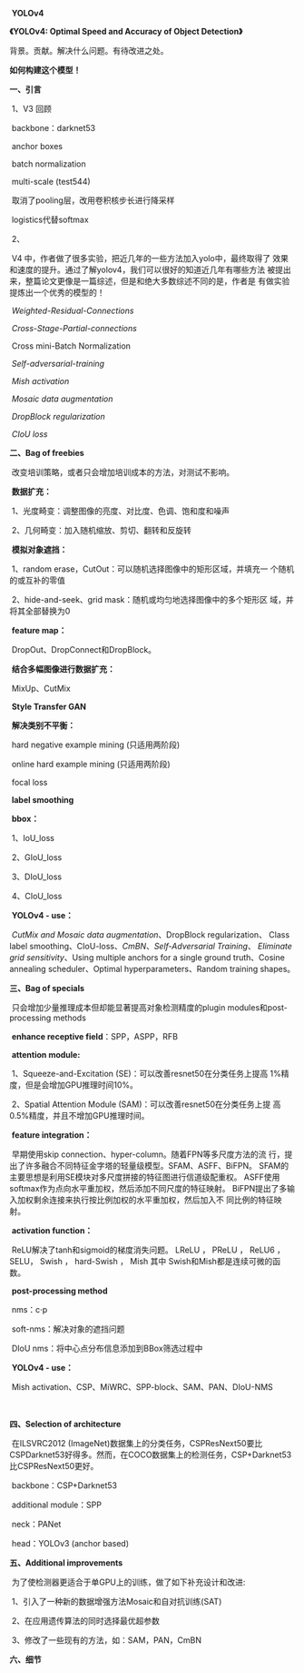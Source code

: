 ​                          **YOLOv4**

**《YOLOv4: Optimal Speed and Accuracy of Object Detection》**

背景。贡献。解决什么问题。有待改进之处。

**如何构建这个模型！**

**一、引言**

​  1、V3 回顾

​      backbone：darknet53

​      anchor boxes

​      batch normalization

​      multi-scale  (test544)

​      取消了pooling层，改用卷积核步长进行降采样

​      logistics代替softmax

​  2、

​      V4 中，作者做了很多实验，把近几年的一些方法加入yolo中，最终取得了   效果和速度的提升。通过了解yolov4，我们可以很好的知道近几年有哪些方法    被提出来，整篇论文更像是一篇综述，但是和绝大多数综述不同的是，作者是    有做实验提炼出一个优秀的模型的！

​      *Weighted-Residual-Connections*

​      *Cross-Stage-Partial-connections*

​      Cross mini-Batch Normalization

​      *Self-adversarial-training*

​      *Mish activation*

​      *Mosaic data augmentation*

​      *DropBlock regularization*

​      *CIoU loss*



**二、Bag of freebies**

​  改变培训策略，或者只会增加培训成本的方法，对测试不影响。

​  **数据扩充：**

​      1、光度畸变：调整图像的亮度、对比度、色调、饱和度和噪声

​      2、几何畸变：加入随机缩放、剪切、翻转和反旋转

​  **模拟对象遮挡：**

​      1、random erase，CutOut：可以随机选择图像中的矩形区域，并填充一 个随机的或互补的零值

​      2、hide-and-seek、grid mask：随机或均匀地选择图像中的多个矩形区 域，并将其全部替换为0

​  **feature map：**

​      DropOut、DropConnect和DropBlock。

​  **结合多幅图像进行数据扩充：**

​      MixUp、CutMix

​  **Style Transfer GAN**

​  **解决类别不平衡：**

​      hard negative example mining (只适用两阶段)

​      online hard example mining (只适用两阶段)

​      focal loss

​  **label smoothing**

​  **bbox：**

​      1、IoU_loss

​      2、GIoU_loss

​      3、DIoU_loss

​      4、CIoU_loss

​  **YOLOv4 - use：**

​      *CutMix and Mosaic data augmentation*、DropBlock regularization、   Class label smoothing、CIoU-loss、*CmBN*、*Self-Adversarial Training*、     *Eliminate grid sensitivity*、Using multiple anchors for a single ground        truth、Cosine annealing scheduler、Optimal hyperparameters、Random      training shapes。



**三、Bag of specials**

​  只会增加少量推理成本但却能显著提高对象检测精度的plugin modules和post-processing methods

​  **enhance receptive field**：SPP，ASPP，RFB

​  **attention module:**

​      1、Squeeze-and-Excitation (SE)：可以改善resnet50在分类任务上提高    1%精度，但是会增加GPU推理时间10%。

​      2、Spatial Attention Module (SAM)：可以改善resnet50在分类任务上提   高0.5%精度，并且不增加GPU推理时间。

​  **feature integration：**

​      早期使用skip connection、hyper-column。随着FPN等多尺度方法的流  行，提出了许多融合不同特征金字塔的轻量级模型。SFAM、ASFF、BiFPN。   SFAM的主要思想是利用SE模块对多尺度拼接的特征图进行信道级配重权。    ASFF使用softmax作为点向水平重加权，然后添加不同尺度的特征映射。     BiFPN提出了多输入加权剩余连接来执行按比例加权的水平重加权，然后加入不   同比例的特征映射。

​  **activation function：**

​      ReLU解决了tanh和sigmoid的梯度消失问题。                             LReLU ， PReLU ， ReLU6 ，SELU， Swish ， hard-Swish ， Mish 其中   Swish和Mish都是连续可微的函数。

​  **post-processing method**

​      nms：c·p

​      soft-nms：解决对象的遮挡问题

​      DIoU nms：将中心点分布信息添加到BBox筛选过程中

​  **YOLOv4 - use：**

​      Mish activation、CSP、MiWRC、SPP-block、SAM、PAN、DIoU-NMS

​

**四、Selection of architecture**

​  在ILSVRC2012 (ImageNet)数据集上的分类任务，CSPResNext50要比CSPDarknet53好得多。然而，在COCO数据集上的检测任务，CSP+Darknet53比CSPResNext50更好。

​  backbone：CSP+Darknet53

​  additional module：SPP

​  neck：PANet

​  head：YOLOv3 (anchor based)



**五、Additional improvements**

​  为了使检测器更适合于单GPU上的训练，做了如下补充设计和改进:

​  1、引入了一种新的数据增强方法Mosaic和自对抗训练(SAT)

​  2、在应用遗传算法的同时选择最优超参数

​  3、修改了一些现有的方法，如：SAM，PAN，CmBN



**六、细节**
